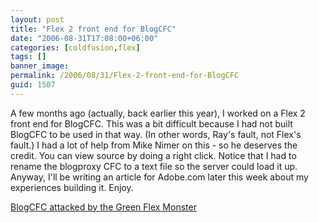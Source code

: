 ```yaml
---
layout: post
title: "Flex 2 front end for BlogCFC"
date: "2006-08-31T17:08:00+06:00"
categories: [coldfusion,flex]
tags: []
banner_image: 
permalink: /2006/08/31/Flex-2-front-end-for-BlogCFC
guid: 1507
---
```


A few months ago (actually, back earlier this year), I worked on a Flex 2 front end for BlogCFC. This was a bit difficult because I had not built BlogCFC to be used in that way. (In other words, Ray's fault, not Flex's fault.) I had a lot of help from Mike Nimer on this - so he deserves the credit. You can view source by doing a right click. Notice that I had to rename the blogproxy CFC to a text file so the server could load it up. Anyway, I'll be writing an article for Adobe.com later this week about my experiences building it. Enjoy.

<a href="http://www.raymondcamden.com/BlogCFC/bin/blogcfc.html">BlogCFC attacked by the Green Flex Monster</a>